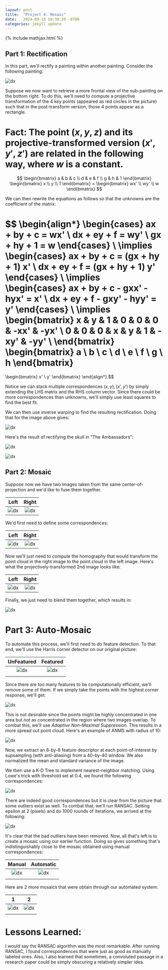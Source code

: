 ```yaml
---
layout: post
title:  "Project 4: Mosaic"
date:   2024-09-18 10:30:10 -0700
categories: jekyll update
---
```

{% include mathjax.html %}
$$\newcommand{\norm}[1]{\left\lVert#1\right\rVert}$$


## Part 1: Rectification

In this part, we'll rectify a painting within another painting. Consider the following painting:

![dx]({{site.baseurl}}/assets/proj4/classical_before)

Suppose we now want to retrieve a more frontal view of the sub-painting on the bottom right. To do this, we'll need to compute a projective transformation of the 4 key points (appeared as red circles in the picture) such that in the post-transform version, those 4 points appear as a rectangle. 

# Fact: The point $(x, y, z)$ and its projective-transformed version $(x', y', z')$ are related in the following way, where $w$ is a constant.

$$ \begin{bmatrix}
    a & b & c \\
    d & e & f \\
    g & h & 1
    \end{bmatrix}
    \begin{bmatrix} x \\ y \\ 1 \end{bmatrix}
    =
    \begin{bmatrix} wx' \\ wy' \\ w \end{bmatrix} $$
	
We can then rewrite the equations as follows so that the unknowns are the coefficient of the matrix:

$$ \begin{align*}
\begin{cases}
ax + by + c = wx' \\
dx + ey + f = wy' \\
gx + hy + 1 = w
\end{cases}
\\
\implies
\begin{cases}
ax + by + c = (gx + hy + 1) x' \\
dx + ey + f = (gx + hy + 1) y'
\end{cases}
\\
\implies
\begin{cases}
ax + by + c - gxx' - hyx' = x' \\
dx + ey + f - gxy' - hyy' = y'
\end{cases}
\\
\implies
\begin{bmatrix}
x & y & 1 & 0 & 0 & 0 & -xx' & -yx' \\
0 & 0 & 0 & x & y & 1 & -xy' & -yy' \\
\end{bmatrix}
\begin{bmatrix} a \\ b \\ c \\ d \\ e \\ f \\ g \\ h \end{bmatrix}
=
\begin{bmatrix} x' \\ y' \end{bmatrix}
\end{align*} $$

Notice we can stack multiple correspondences $(x, y), (x', y')$ by simply extending the LHS matrix and the RHS column vector. Since there could be more correspondences than unknowns, we'll simply use least squares to find the best fit.

We can then use inverse warping to find the resulting rectification. Doing that for the image above gives:

![dx]({{site.baseurl}}/assets/proj4/classical_after)

Here's the result of rectifying the skull in "The Ambassadors":

![dx]({{site.baseurl}}/assets/proj4/ambassadors.jpg)

![dx]({{site.baseurl}}/assets/proj4/skull)


## Part 2: Mosaic

Suppose now we have two images taken from the same center-of-projection and we'd like to fuse them together.

| Left                                                | Right                                              |
|:-----------------------------------------------------:|:-----------------------------------------------:|
| ![dx]({{site.baseurl}}/assets/proj4/1.jpg) | ![dx]({{site.baseurl}}/assets/proj4/2.jpg) |

We'd first need to define some correspondences:

| Left                                                | Right                                              |
|:-----------------------------------------------------:|:-----------------------------------------------:|
| ![dx]({{site.baseurl}}/assets/proj4/1_c) | ![dx]({{site.baseurl}}/assets/proj4/2_c) |

Now we'll just need to compute the homography that would transform the point cloud in the right image to the point cloud in the left image. Here's what the projectively-transformed 2nd image looks like:

| Left                                                | Right                                              |
|:-----------------------------------------------------:|:-----------------------------------------------:|
| ![dx]({{site.baseurl}}/assets/proj4/1_s) | ![dx]({{site.baseurl}}/assets/proj4/2_s) |


Finally, we just need to blend them together, which results in:

![dx]({{site.baseurl}}/assets/proj4/1_2_.jpg)

# Part 3: Auto-Mosaic

To automate this process, we'll first need to do feature detection. To that end, we'll use the Harris corner detector on our original picture:

| UnFeatured                                      | Featured                                      |
|:-----------------------------------------------:|:---------------------------------------------:|
| ![dx]({{site.baseurl}}/assets/proj4/unfeatured) | ![dx]({{site.baseurl}}/assets/proj4/featured) |
|                                                 |                                               |

Since there are too many features to be computationally efficient, we'll remove some of them. If we simply take the points with the highest corner response, we'll get:

![dx]({{site.baseurl}}/assets/proj4/highest_response)

This is not desirable since the points might be highly concentrated in one area but *not* as concentrated in the region where two images overlap. To combat this, we'll use *Adaptive Non-Maximal Suppression*. This results in a more spread out point cloud. Here's an example of ANMS with radius of 10:

![dx]({{site.baseurl}}/assets/proj4/anms)

Now, we extract an 8-by-8 feature descriptor at each point-of-interest by supsampling (with anti-aliasing) from a 40-by-40 window. We also normalized the mean and standard variance of the image. 

We then use a K-D Tree to implement nearest-neighbor matching. Using Lowe's trick with threshold set at 0.4, we found the following correspondences: 

![dx]({{site.baseurl}}/assets/proj4/nn_cor)

There are indeed good correspondences but it is clear from the picture that some outliers exist as well. To combat that, we'll run RANSAC. Setting epsilon at 2 (pixels) and do 1000 rounds of iterations, we arrived at the following:

![dx]({{site.baseurl}}/assets/proj4/ransac_cor)

It's clear that the bad outliers have been removed. Now, all that's left is to create a mosaic using our earlier function. Doing so gives something that's indistinguishably close to the mosaic obtained using manual correspondences:

| Manual                                          | Automatic                                      |
|:-----------------------------------------------:|:---------------------------------------------:|
| ![dx]({{site.baseurl}}/assets/proj4/1_2_.jpg) | ![dx]({{site.baseurl}}/assets/proj4/1_2_auto.jpg) |
|                                                 |                                               |

Here are 2 more mosaics that were obtain through our automated system:

| 1                                          | 2                                      |
|:-----------------------------------------------:|:---------------------------------------------:|
| ![dx]({{site.baseurl}}/assets/proj4/2_3_auto.jpg) | ![dx]({{site.baseurl}}/assets/proj4/3_4_auto.jpg) |
|                                                 |                                               |

# Lessons Learned:

I would say the RANSAC algorithm was the most remarkable. After running RANSAC, I found correspondences that were just as good as manually labeled ones. Also, I also learned that sometimes, a convoluted passage in a research paper could be simply obscuring a relatively simpler idea.
